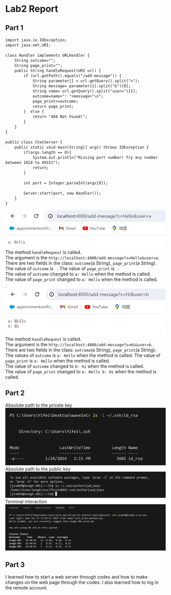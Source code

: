 # Lab2 Report
## Part 1
```
import java.io.IOException;
import java.net.URI;

class Handler implements URLHandler {
    String outcome="";
    String page_print="";
    public String handleRequest(URI url) {
        if (url.getPath().equals("/add-message")) {
            String parameter[] = url.getQuery().split("=");
            String message= parameter[1].split("&")[0];
            String name= url.getQuery().split("user=")[1];
            outcome=name+": "+message+"\n";
            page_print+=outcome;
            return page_print;
        }  else {
            return "404 Not Found!";
        }
    }
}

public class ChatServer {
    public static void main(String[] args) throws IOException {
        if(args.length == 0){
            System.out.println("Missing port number! Try any number between 1024 to 49151");
            return;
        }

        int port = Integer.parseInt(args[0]);

        Server.start(port, new Handler());
    }
}
```
![Image](85430753c456b9abb352794d8a292f5.png)
The method `handleRequest` is called.  
The argument is the `http://localhost:4000/add-message?s=Hello&user=a`.  
There are two fields in the class: `outcome`(a String), `page_print`(a String). The value of `outcome` is ` `. The value of `page_print` is ` `.  
The value of `outcome` changed to `a: Hello` when the method is called.  
The value of `page_print` changed to `a: Hello` when the method is called.

![Image](037ff13b782edd17f57021f8ea1a332.png)
The method `handleRequest` is called.  
The argument is the `http://localhost:4000/add-message?s=Hi&user=b`.  
There are two fields in the class: `outcome`(a String), `page_print`(a String). The values of `outcome` is `a: Hello` when the method is called. The value of `page_print` is `a: Hello` when the method is called.  
The value of `outcome` changed to `b: Hi` when the method is called.  
The value of `page_print` changed to `a: Hello b: Hi` when the method is called. 
## Part 2
Absolute path to the private key
![Image](1822ca3fc30ab2d116dbaed4182a08e.png)
Absolute path to the public key
![Image](45827f484df4e425eb4bfc8868fe7d0.png)
Terminal interaction
![Image](54d5bfd29eff369e4d02938566f38c0.png)
## Part 3
I learned how to start a web server through codes and how to make changes on the web page through the codes. I also learned how to log in the remote account.
